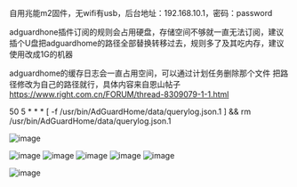 自用兆能m2固件，无wifi有usb，后台地址：192.168.10.1，密码：password

adguardhone插件订阅的规则会占用硬盘，存储空间不够就一直无法订阅，建议插个U盘把adguardhome的路径全部替换转移过去，规则多了及其吃内存，建议使用改成1G的机器

adguardhome的缓存日志会一直占用空间，可以通过计划任务删除那个文件  把路径修改为自己的路径就行，具体内容来自恩山帖子 https://www.right.com.cn/FORUM/thread-8309079-1-1.html

50 5 * * * [ -f /usr/bin/AdGuardHome/data/querylog.json.1 ] && rm /usr/bin/AdGuardHome/data/querylog.json.1   

![image](https://github.com/lfsakura0/Actions-ipq6000-mt798x-openwrt/assets/135017778/bd331458-57bf-4c5d-b19b-0937c2746ccf)

![image](https://github.com/lfsakura0/Actions-ipq6000-mt798x-openwrt/assets/135017778/a17411a7-9873-411e-97a9-782f544fe2a3)
![image](https://github.com/lfsakura0/Actions-ipq6000-mt798x-openwrt/assets/135017778/3e01d9fd-a2a0-4137-bd0a-dfc6f85b8f5b)
![image](https://github.com/lfsakura0/Actions-ipq6000-mt798x-openwrt/assets/135017778/6b2de639-e252-41c7-9a12-1c824d3ce04f)
![image](https://github.com/lfsakura0/Actions-ipq6000-mt798x-openwrt/assets/135017778/5144595a-02d4-427f-9295-568db861c252)
![image](https://github.com/lfsakura0/Actions-ipq6000-mt798x-openwrt/assets/135017778/40aba043-5e1a-4834-89a5-7eed98503098)

![image](https://github.com/lfsakura0/Actions-ipq6000-mt798x-openwrt/assets/135017778/12e946d3-49f9-478f-a97b-9b2de43611d3)






